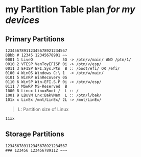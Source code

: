 # my Partition Table plan *for my devices*


## Primary Partitions
```
123456789112345678921234567
BBbb # 12345 12345678901 ~~
0001 1 LiveO             5G -> /ptn/v/main/ AND /ptn/1/
0010 2 VTESP VenToyEFISP 0i -> /ptn/v/esp/
0011 3 EFISP EFI.Sys.Ptn  B :: /boot/efi/ OR /efi/
0100 4 WinOS Windows C:\ 1  -> /ptn/w/main/
0101 5 WinRP WinRecovery 0G
0110 6 WinSP Win-EFI.S.P 0i -> /ptn/w/esp/
0111 7 MSwRP MS-Reserved  B
1000 8 Linux LinuxRoot /  L :: /
1001 9 LBuVM Lnx:BakVMem  L :: /ptn/l/bak/
101x x LinEx /mnt/LinEx/ 2L -> /mnt/LinEx/
```
> L: Partition size of Linux

```
11xx
```

## Storage Partitions
```
123456789112345678921234567
### 123456 123456789112 ~~~

```
